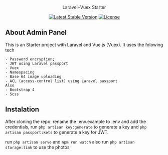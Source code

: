 <p align="center">Laravel+Vuex Starter</p>

<p align="center">
<a href="https://packagist.org/packages/laravel/framework"><img src="https://poser.pugx.org/laravel/framework/v/stable.svg" alt="Latest Stable Version"></a>
<a href="https://packagist.org/packages/laravel/framework"><img src="https://poser.pugx.org/laravel/framework/license.svg" alt="License"></a>
</p>

## About Admin Panel
This is an Starter project with Laravel and Vue.js (Vuex). It uses the folowing tech

    - Password encryption;
    - JWT using Laravel passport
    - Vuex
    - Namespacing
    - Base 64 image uploading
    - ACL (access-control list) using Laravel passport
    Also
    - Bootstrap 4
    - Scss


## Instalation

After cloning the repo: rename the .env.example to .env and add the credentials, run `php artisan key:generate` to generate a key and `php artisan passport:kets` to generate a key for JWT.

run `php artisan serve` and `npm run watch`
also run `php artisan storage:link` to use the photos
